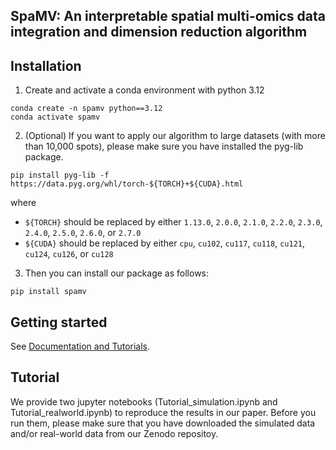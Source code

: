 ## SpaMV: An interpretable spatial multi-omics data integration and dimension reduction algorithm

## Installation

1) Create and activate a conda environment with python 3.12

```
conda create -n spamv python==3.12
conda activate spamv
```

2) (Optional) If you want to apply our algorithm to large datasets (with more than 10,000 spots), please make sure you have
   installed the pyg-lib package.

```
pip install pyg-lib -f https://data.pyg.org/whl/torch-${TORCH}+${CUDA}.html
```

where

- `${TORCH}` should be replaced by either `1.13.0`, `2.0.0`, `2.1.0`, `2.2.0`, `2.3.0`, `2.4.0`, `2.5.0`, `2.6.0`, or
  `2.7.0`
- `${CUDA}` should be replaced by either `cpu`, `cu102`, `cu117`, `cu118`, `cu121`, `cu124`, `cu126`, or `cu128`

3) Then you can install our package as follows:

```
pip install spamv
```

## Getting started
See [Documentation and Tutorials](https://spamv-tutorials.readthedocs.io/en/latest/index.html).

## Tutorial

We provide two jupyter notebooks (Tutorial_simulation.ipynb and Tutorial_realworld.ipynb) to reproduce the results in
our paper. Before you run them, please make sure that you have downloaded the simulated data and/or real-world data from
our Zenodo repositoy.

